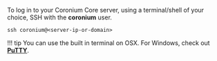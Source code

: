 To log in to your Coronium Core server, using a terminal/shell of your choice, SSH with the __coronium__ user.

```text
ssh coronium@<server-ip-or-domain>
```

!!! tip
    You can use the built in terminal on OSX. For Windows, check out __[PuTTY](https://www.chiark.greenend.org.uk/~sgtatham/putty/latest.html)__.